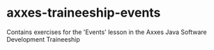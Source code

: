 # axxes-traineeship-events

Contains exercises for the 'Events' lesson in the Axxes Java Software Development Traineeship
